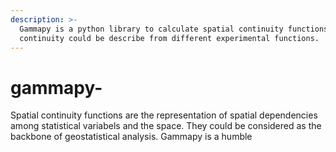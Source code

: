 ```yaml
---
description: >-
  Gammapy is a python library to calculate spatial continuity functions. Spatial
  continuity could be describe from different experimental functions.
---
```


# gammapy-

Spatial continuity functions are the representation of spatial dependencies among statistical variabels and the space. They could be considered as the backbone of geostatistical analysis. Gammapy is a humble 

